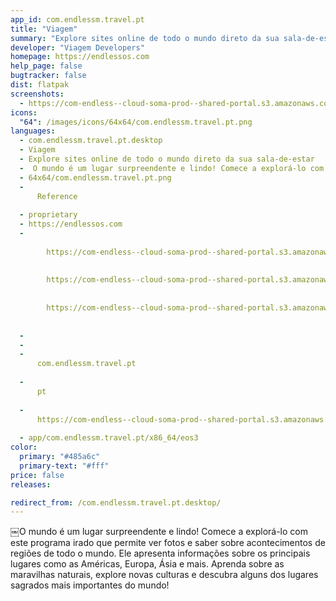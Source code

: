 ```yaml
---
app_id: com.endlessm.travel.pt
title: "Viagem"
summary: "Explore sites online de todo o mundo direto da sua sala-de-estar"
developer: "Viagem Developers"
homepage: https://endlessos.com
help_page: false
bugtracker: false
dist: flatpak
screenshots:
  - https://com-endless--cloud-soma-prod--shared-portal.s3.amazonaws.com/apps.242.screenshots.e050a7ce-09e7-4896-9271-8c7424c64d53_20181018145757044.png
icons:
  "64": /images/icons/64x64/com.endlessm.travel.pt.png
languages:
  - com.endlessm.travel.pt.desktop
  - Viagem
  - Explore sites online de todo o mundo direto da sua sala-de-estar
  - ￼O mundo é um lugar surpreendente e lindo! Comece a explorá-lo com este programa irado que permite ver fotos e saber sobre acontecimentos de regiões de todo o mundo. Ele apresenta informações sobre os principais lugares como as Américas, Europa, Ásia e mais. Aprenda sobre as maravilhas naturais, explore novas culturas e descubra alguns dos lugares sagrados mais importantes do mundo!
  - 64x64/com.endlessm.travel.pt.png
  - 
      Reference
    
  - proprietary
  - https://endlessos.com
  - 
      
        https://com-endless--cloud-soma-prod--shared-portal.s3.amazonaws.com/apps.242.screenshots.e050a7ce-09e7-4896-9271-8c7424c64d53_20181018145757044.png
      
      
        https://com-endless--cloud-soma-prod--shared-portal.s3.amazonaws.com/apps.242.screenshots.bf47ad06-376d-480b-908a-894aa8252bbb_201810181457551313.png
      
      
        https://com-endless--cloud-soma-prod--shared-portal.s3.amazonaws.com/apps.242.screenshots.2461a597-daa1-4cb4-a00b-9645226c2b03_201810181457742121.png
      
    
  - 
  - 
  - 
      com.endlessm.travel.pt
    
  - 
      pt
    
  - 
      https://com-endless--cloud-soma-prod--shared-portal.s3.amazonaws.com/app.977.appCenterThumbnail.2b933c52-3bed-41f1-bd0e-1d545eb202fb_201810181455344343.jpg
    
  - app/com.endlessm.travel.pt/x86_64/eos3
color:
  primary: "#485a6c"
  primary-text: "#fff"
price: false
releases:

redirect_from: /com.endlessm.travel.pt.desktop/
---
```


<p>￼O mundo é um lugar surpreendente e lindo! Comece a explorá-lo com este programa irado que permite ver fotos e saber sobre acontecimentos de regiões de todo o mundo. Ele apresenta informações sobre os principais lugares como as Américas, Europa, Ásia e mais. Aprenda sobre as maravilhas naturais, explore novas culturas e descubra alguns dos lugares sagrados mais importantes do mundo!</p>
